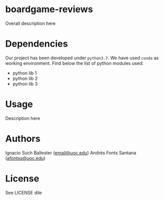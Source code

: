 # boardgame-reviews
Overall description here

# Dependencies
Our project has been developed under `python3.7`. We have used `conda` as working environment. Find below the list of python modules used:

* python lib 1
* python lib 2
* python lib 3

# Usage
Description here

# Authors
Ignacio Such Ballester (email@uoc.edu)
Andrés Fonts Santana (afontss@uoc.edu)

# License
See LICENSE dile
